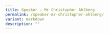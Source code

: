 ```yaml
---
title: Speaker – Mr Christopher Ahlberg
permalink: /speaker-mr-christopher-ahlberg/
variant: markdown
description: ""
---
```

